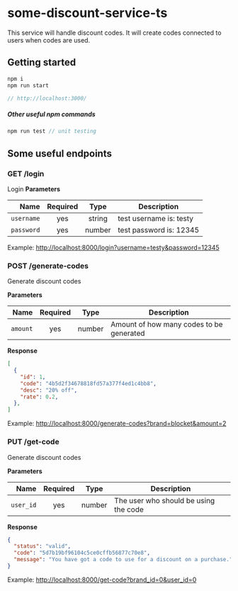 # some-discount-service-ts

This service will handle discount codes. It will create codes connected to users when codes are used.

## Getting started

```js
npm i
npm run start

// http://localhost:3000/
```

##### Other useful npm commands

```js
npm run test // unit testing
```

## Some useful endpoints

### GET /login
Login
**Parameters**

| Name | Required |  Type   | Description |
| -------------:|:--------:|:-------:| --------------------------------------------------------------------------------------------------------------------------------------------------------------------- |
| `username` | yes | string  | test username is: testy |
| `password` | yes | number  | test password is: 12345

Example: [http://localhost:8000/login?username=testy&password=12345](http://localhost:8000/login?username=testy&password=12345) 


### POST /generate-codes
Generate discount codes

**Parameters**

| Name | Required |  Type   | Description |
| -------------:|:--------:|:-------:| --------------------------------------------------------------------------------------------------------------------------------------------------------------------- |
| `amount` | yes | number  | Amount of how many codes to be generated

**Response**

```json
[
  {
    "id": 1,
    "code": "4b5d2f34678818fd57a377f4ed1c4bb8",
    "desc": "20% off",
    "rate": 0.2,
  },
]
```


Example: [http://localhost:8000/generate-codes?brand=blocket&amount=2](http://localhost:8000/generate-codes?brand=blocket&amount=2)


### PUT /get-code
Generate discount codes

**Parameters**

| Name | Required |  Type   | Description |
| -------------:|:--------:|:-------:| --------------------------------------------------------------------------------------------------------------------------------------------------------------------- |
| `user_id` | yes | number  | The user who should be using the code

**Response**

```json
{
  "status": "valid",
  "code": "5d7b19bf96104c5ce0cffb56877c70e8",
  "message": "You have got a code to use for a discount on a purchase."
}
```


Example: [http://localhost:8000/get-code?brand_id=0&user_id=0](http://localhost:8000/get-code?brand_id=0&user_id=0)
